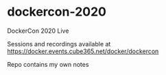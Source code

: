 # dockercon-2020
DockerCon 2020 Live

Sessions and recordings available at
https://docker.events.cube365.net/docker/dockercon

Repo contains my own notes
